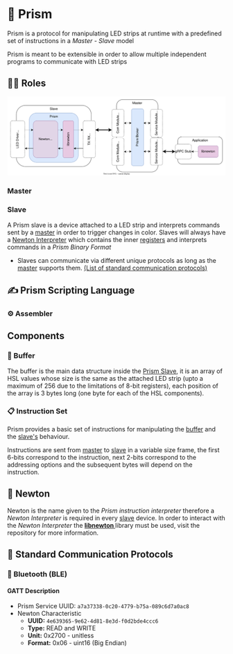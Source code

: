 # 🌈 Prism

Prism is a protocol for manipulating LED strips at runtime with a predefined set of instructions in a _Master - Slave_
model

Prism is meant to be extensible in order to allow multiple independent programs to communicate with LED strips

## 🧑‍🏭 Roles

![Roles Diagram](docs/roles.svg)

### Master

### Slave

A Prism slave is a device attached to a LED strip and interprets commands sent by a [master](#master) in order to
trigger changes in color. Slaves will always have a [Newton Interpreter](#newton) which contains the
inner [registers](#registers) and interprets commands in a _Prism Binary Format_

- Slaves can communicate via different unique protocols as long as the [master](#master) supports
  them. [(List of standard communication protocols)](#standard-communication-protocols)

## ✍ Prism Scripting Language


### ⚙️ Assembler


## Components
### 📜 Buffer

The buffer is the main data structure inside the [Prism Slave](#slave), it is an array of HSL values whose size is the
same as the attached LED strip (upto a maximum of 256 due to the limitations of 8-bit registers), each position of the
array is 3 bytes long (one byte for each of the HSL components).

### 📋️ Instruction Set
Prism provides a basic set of instructions for manipulating the [buffer](#buffer) and the [slave's](#slave) behaviour.

Instructions are sent from [master](#master) to [slave](#slave) in a variable size frame, the first 6-bits
correspond to the instruction, next 2-bits correspond to the addressing options and the subsequent bytes will depend on
the instruction.

## 🔭 Newton

Newton is the name given to the _Prism instruction interpreter_ therefore a _Newton Interpreter_ is required in
every [slave](#slave) device. In order to interact with the _Newton Interpreter_ the **[libnewton
](https://github.com/taleroangel/libnewton)** library must be used, visit the repository for more information.


## 📡 Standard Communication Protocols

### 🔵 Bluetooth (BLE)

#### GATT Description

- Prism Service UUID: `a7a37338-0c20-4779-b75a-089c6d7a0ac8`
- Newton Characteristic
    - __UUID:__ `4e639365-9e62-4d81-8e3d-f0d2bde4ccc6`
    - __Type:__ READ and WRITE
    - __Unit:__ 0x2700 - unitless
    - __Format:__ 0x06 - uint16 (Big Endian)


